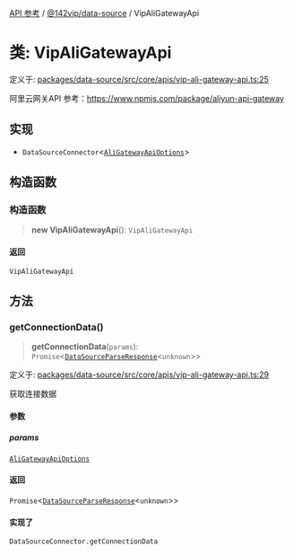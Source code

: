 [API 参考](../wiki/Home) / [@142vip/data-source](../wiki/@142vip.data-source) / VipAliGatewayApi

# 类: VipAliGatewayApi

定义于: [packages/data-source/src/core/apis/vip-ali-gateway-api.ts:25](https://github.com/142vip/core-x/blob/5281e59d2cdd2de59e1ea761d17ed7fe118d1e60/packages/data-source/src/core/apis/vip-ali-gateway-api.ts#L25)

阿里云网关API
参考：https://www.npmjs.com/package/aliyun-api-gateway

## 实现

* `DataSourceConnector`<[`AliGatewayApiOptions`](../wiki/@142vip.data-source.%E6%8E%A5%E5%8F%A3.AliGatewayApiOptions)>

## 构造函数

### 构造函数

> **new VipAliGatewayApi**(): `VipAliGatewayApi`

#### 返回

`VipAliGatewayApi`

## 方法

### getConnectionData()

> **getConnectionData**(`params`): `Promise`<[`DataSourceParseResponse`](../wiki/@142vip.data-source.%E6%8E%A5%E5%8F%A3.DataSourceParseResponse)<`unknown`>>

定义于: [packages/data-source/src/core/apis/vip-ali-gateway-api.ts:29](https://github.com/142vip/core-x/blob/5281e59d2cdd2de59e1ea761d17ed7fe118d1e60/packages/data-source/src/core/apis/vip-ali-gateway-api.ts#L29)

获取连接数据

#### 参数

##### params

[`AliGatewayApiOptions`](../wiki/@142vip.data-source.%E6%8E%A5%E5%8F%A3.AliGatewayApiOptions)

#### 返回

`Promise`<[`DataSourceParseResponse`](../wiki/@142vip.data-source.%E6%8E%A5%E5%8F%A3.DataSourceParseResponse)<`unknown`>>

#### 实现了

`DataSourceConnector.getConnectionData`
